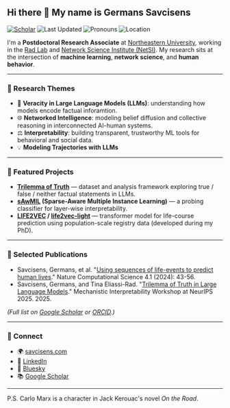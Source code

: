 ## Hi there 👋 My name is Germans Savcisens

[![Scholar](https://img.shields.io/badge/Google_Scholar-Profile-blueviolet)](https://scholar.google.com/citations?hl=en&user=60I1M-oAAAAJ)
![Last Updated](https://img.shields.io/github/last-commit/carlomarxdk/carlomarxdk?label=Last%20updated&color=blue)
![Pronouns](https://img.shields.io/badge/Pronouns-he%2Fhim-yellow)
![Location](https://img.shields.io/badge/Boston-USA-red)

I'm a **Postdoctoral Research Associate** at [Northeastern University](https://www.khoury.northeastern.edu/), working in the [Rad Lab](https://eliassi.org/radlab.html) and [Network Science Institute (NetSI)](https://www.networkscienceinstitute.org/). My research sits at the intersection of **machine learning**, **network science**, and **human behavior**.

---

### 🔬 Research Themes

* 🧠 **Veracity in Large Language Models (LLMs)**: understanding how models encode factual inforamtion.
* 🌐 **Networked Intelligence**: modeling belief diffusion and collective reasoning in interconnected AI-human systems.
* ⚖️ **Interpretability**: building transparent, trustworthy ML tools for behavioral and social data.
* 💡 **Modeling Trajectories with LLMs** 

---

### 🧩 Featured Projects

* **[Trilemma of Truth](https://github.com/carlomarxdk/trilemma-of-truth)** — dataset and analysis framework exploring true / false / neither factual statements in LLMs.
* **[sAwMIL](https://github.com/carlomarxdk/sawmil) (Sparse-Aware Multiple Instance Learning)** — a probing classifier for layer-wise interpretability.
* **[LIFE2VEC](https://github.com/SocialComplexityLab/life2vec) / [life2vec-light](https://github.com/carlomarxdk/life2vec-light)** — transformer model for life-course prediction using population-scale registry data (developed during my PhD).

---

### 📄 Selected Publications

* Savcisens, Germans, et al. "[Using sequences of life-events to predict human lives](https://life2vec.dk)." Nature Computational Science 4.1 (2024): 43-56.
* Savcisens, Germans, and Tina Eliassi-Rad. "[Trilemma of Truth in Large Language Models](https://openreview.net/forum?id=z7dLG2ycRf)." Mechanistic Interpretability Workshop at NeurIPS 2025. 2025.

*(Full list on [Google Scholar](https://scholar.google.com/citations?user=60I1M-oAAAAJ&hl=en) or [ORCID](https://orcid.org/0000-0002-5811-3230).)*

---


### 💬 Connect

* 🌍 [savcisens.com](https://savcisens.com)
* 💼 [LinkedIn](https://www.linkedin.com/in/germans-savcisens/)
* 🧵 [Bluesky](https://bsky.app/profile/savcisens.com)
* 📚 [Google Scholar](https://scholar.google.com/citations?hl=en&user=60I1M-oAAAAJ)

---
P.S. Carlo Marx is a character in Jack Kerouac's novel *On the Road*.
